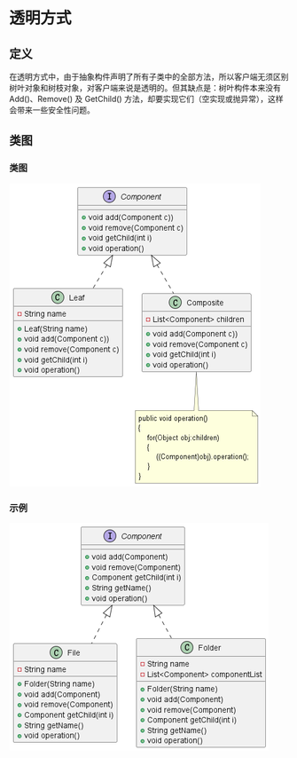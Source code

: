 # 透明方式

## 定义

在透明方式中，由于抽象构件声明了所有子类中的全部方法，所以客户端无须区别树叶对象和树枝对象，对客户端来说是透明的。但其缺点是：树叶构件本来没有 Add()、Remove() 及 GetChild() 方法，却要实现它们（空实现或抛异常），这样会带来一些安全性问题。

## 类图

### 类图

![透明方式](../../../../../../../../src/main/resources/static/transparent/diagram.png '透明方式')

### 示例

![透明方式](../../../../../../../../src/main/resources/static/transparent/diagram-demo.png '透明方式')
